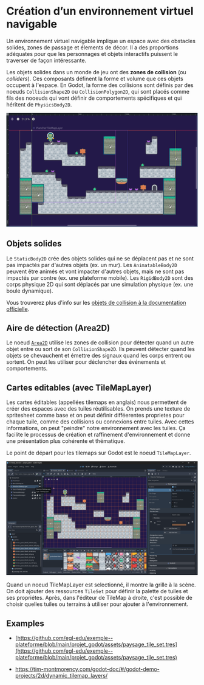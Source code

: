 # Création d’un environnement virtuel navigable

Un environnement virtuel navigable implique un espace avec des obstacles solides, zones de passage et élements de décor. Il a des proportions adéquates pour que les personnages et objets interactifs puissent le traverser de façon intéressante.

Les objets solides dans un monde de jeu ont des **zones de collision** (ou *colliders*). Ces composants définent la forme et volume que ces objets occupent à l'espace. En Godot, la forme des collisions sont définis par des noeuds `CollisionShape2D` ou `CollisionPolygon2D`, qui sont placés comme fils des nooeuds qui vont définir de comportements spécifiques et qui héritent de `PhysicsBody2D`.

![Exemple de niveau dans l'éditeur Godot et ses zones de collision.](image.png)

## Objets solides

Le `StaticBody2D` crée des objets solides qui ne se déplacent pas et ne sont pas impactés par d'autres objets (ex. un mur). Les `AnimatableBody2D` peuvent être animés et vont impacter d'autres objets, mais ne sont pas impactés par contre (ex. une plateforme mobile). Les `RigidBody2D` sont des corps physique 2D qui sont déplacés par une simulation physique (ex. une boule dynamique). 

Vous trouverez plus d'info sur les [objets de collision à la documentation officielle](https://docs.godotengine.org/fr/4.x/tutorials/physics/physics_introduction.html#collision-objects).

## Aire de détection (Area2D)

Le noeud [`Area2D`](https://docs.godotengine.org/fr/4.x/tutorials/physics/physics_introduction.html#area2d) utilise les zones de collision pour détecter quand un autre objet entre ou sort de son `CollisionShape2D`.  Ils peuvent détecter quand les objets se chevauchent et émettre des signaux quand les corps entrent ou sortent. On peut les utiliser pour déclencher des événements et comportements. 

## Cartes editables (avec **TileMapLayer**)

Les cartes éditables (appellées tilemaps en anglais) nous permettent de créer des espaces avec des tuiles réutilisables. On prends une texture de spritesheet comme base et on peut définir difféerentes proprietes pour chaque tuile, comme des collisions ou connexions entre tuiles. Avec cettes informations, on peut "peindre"
notre environnement avec les tuiles. Ça facilite le processus de création et raffinement d'environnement et donne une présentation plus cohérente et thématique.

Le point de départ pour les tilemaps sur Godot est le noeud `TileMapLayer`. 

![TileMapLayer avec l'éditeur de TileMap activé.](<Capture d’écran 2025-09-18 105034.png>)

Quand un noeud TileMapLayer est selectionné, il montre la grille à la scène. On doit ajouter des ressources `TileSet` pour définir la palette de tuiles et ses propriétes. Après, dans l'éditeur de TileMap à droite, c'est possible de choisir quelles tuiles ou terrains à utiliser pour ajouter à l'environnement.

## Examples

* [https://github.com/egl-edu/exemple--plateforme/blob/main/projet_godot/assets/paysage_tile_set.tres](https://github.com/egl-edu/exemple--plateforme/blob/main/projet_godot/assets/paysage_tile_set.tres)

* https://tim-montmorency.com/godot-doc/#/godot-demo-projects/2d/dynamic_tilemap_layers/

